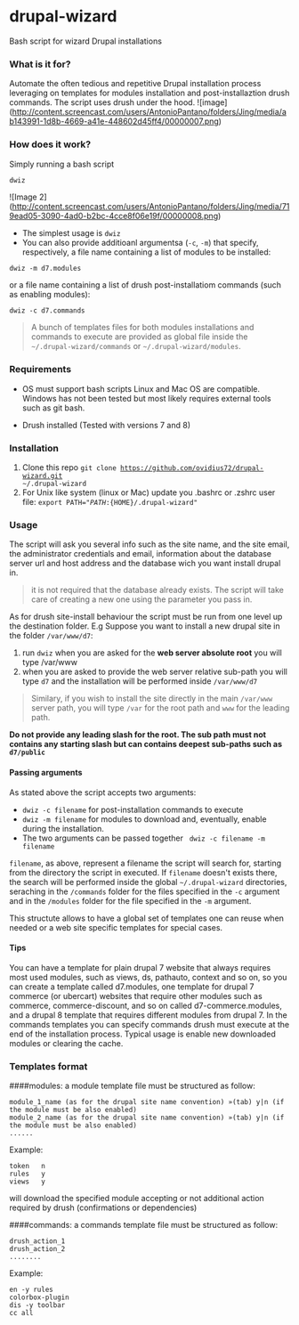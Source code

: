 # drupal-wizard
Bash script for wizard Drupal installations

###  What is it for?

Automate the often tedious and repetitive Drupal installation process leveraging on templates for modules
installation and post-installaztion drush commands. The script uses drush under the hood.
![image]
(http://content.screencast.com/users/AntonioPantano/folders/Jing/media/ab143991-1d8b-4669-a41e-448602d45ff4/00000007.png)

### How does it work?

Simply running a bash script 
```bash
dwiz
```
![Image 2]
(http://content.screencast.com/users/AntonioPantano/folders/Jing/media/719ead05-3090-4ad0-b2bc-4cce8f06e19f/00000008.png)

- The simplest usage is <code>dwiz</code>
- You can also provide additioanl argumentsa (<code>-c</code>, <code>-m</code>) that specify, respectively, 
a file name containing a list of modules to be installed:
```
dwiz -m d7.modules
```
or a file name containing a list of drush post-installatiom commands (such as enabling modules):
```
dwiz -c d7.commands
```

> A bunch of templates files for both modules installations and commands to execute are provided as 
global file inside the <code>~/.drupal-wizard/commands</code> or <code>~/.drupal-wizard/modules</code>.

### Requirements
- OS must support bash scripts 
Linux and Mac OS are compatible. 
Windows has not been tested but most likely requires external tools such as git bash.   

- Drush installed (Tested with versions 7 and 8)

### Installation
1. Clone this repo <code>git clone https://github.com/ovidius72/drupal-wizard.git ~/.drupal-wizard</code>
2. For Unix like system (linux or Mac) update you .bashrc or .zshrc user file: <code>export PATH="$PATH:${HOME}/.drupal-wizard"</code>


### Usage
The script will ask you several info such as the site name, and the site email, the administrator credentials and email,
information about the database server url and host address and the database wich you want install drupal in.
> it is not required that the database already exists. The script will take care of creating a new one using 
the parameter you pass in.

As for drush site-install behaviour the script must be run from one level up the destination folder.
E.g Suppose you want to install a new drupal site in the folder ```/var/www/d7```:
1. run ```dwiz``` when you are asked for the **web server absolute root** you will type /var/www
2. when you are asked to provide the web server relative sub-path you will type ```d7``` 
and the installation will be performed inside ```/var/www/d7```

> Similary, if you wish to install the site directly in the main `/var/www` server path, 
you will type `/var` for the root path and `www` for the leading path.

**Do not provide any leading slash for the root. 
The sub path must not contains any starting slash but can contains deepest sub-paths such as `d7/public`**

#### Passing arguments
As stated above the script accepts two arguments:
- `dwiz -c filename` for post-installation commands to execute
- `dwiz -m filename` for modules to download and, eventually, enable during the installation.
- The two arguments can be passed together ` dwiz -c filename -m filename`

`filename`, as above, represent a filename the script will search for, starting from the directory the script in executed.
If `filename` doesn't exists there, the search will be performed inside the global `~/.drupal-wizard` directories, 
seraching in the `/commands` folder for the files specified in the `-c` argument and in the `/modules` 
folder for the file specified in the `-m` argument.

This structute allows to have a global set of templates one can reuse when needed or a 
web site specific templates for special cases.

#### Tips
You can have a template for plain drupal 7 website that always requires most used modules, 
such as views, ds, pathauto, context and so on, so you can create a template called d7.modules,
one template for drupal 7 commerce (or ubercart) websites that require other modules such as commerce, commerce-discount, 
and so on called d7-commerce.modules, and a drupal 8 template that requires different modules from drupal 7.
In the commands templates you can specify commands drush must execute at the end of the installation process. 
Typical usage is enable new downloaded modules or clearing the cache.

### Templates format
####modules: 
a module template file must be structured as follow:
```
module_1_name (as for the drupal site name convention) »(tab) y|n (if the module must be also enabled)
module_2_name (as for the drupal site name convention) »(tab) y|n (if the module must be also enabled)
......
```
Example: 
```
token   n
rules   y
views   y
``` 
will download the specified module accepting or not additional 
action required by drush (confirmations or dependencies)

####commands: 
a commands template file must be structured as follow:
```
drush_action_1
drush_action_2
........
```
Example:
```
en -y rules
colorbox-plugin
dis -y toolbar
cc all
```


